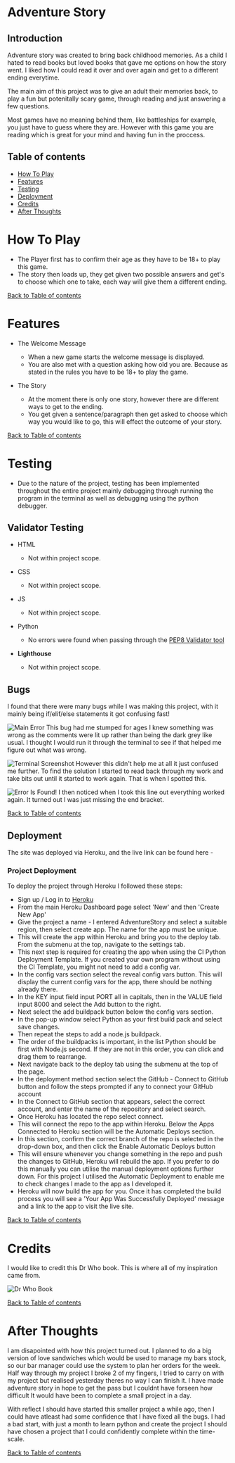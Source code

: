 # Adventure Story

## Introduction 

Adventure story was created to bring back childhood memories. As a child I hated to read books but loved books that gave me options on how the story went. I liked how I could read it over and over again and get to a different ending everytime.

The main aim of this project was to give an adult their memories back, to play a fun but potenitally scary game, through reading and just answering a few questions.

Most games have no meaning behind them, like battleships for example, you just have to guess where they are. However with this game you are reading which is great for your mind and having fun in the proccess.

## Table of contents
* [How To Play](#How_To_Play)
* [Features](#Features)
* [Testing](#Testing)
* [Deployment](#Deployment)
* [Credits](#Credits)
* [After Thoughts](#After_Thoughts)

# How To Play

- The Player first has to confirm their age as they have to be 18+ to play this game.
- The story then loads up, they get given two possible answers and get's to choose which one to take, each way will give them a different ending.


[Back to Table of contents](#table-of-contents)

# Features
- The Welcome Message
    - When a new game starts the welcome message is displayed.
    - You are also met with a question asking how old you are. Because as stated in the rules you have to be 18+ to play the game.

- The Story
    - At the moment there is only one story, however there are different ways to get to the ending.
    - You get given a sentence/paragraph then get asked to choose which way you would like to go, this will effect the outcome of your story.

[Back to Table of contents](#table-of-contents)

# Testing
- Due to the nature of the project, testing has been implemented throughout the entire project mainly debugging through running the program in the terminal as well as debugging using the python debugger.

## Validator Testing

- HTML
    - Not within project scope.

- CSS
    - Not within project scope.

- JS
    - Not within project scope.

- Python
    - No errors were found when passing through the [PEP8 Validator tool](http://pep8online.com/)

- **Lighthouse**

    - Not within project scope.

## Bugs
I found that there were many bugs while I was making this project, with it mainly being if/elif/else statements it got confusing fast!

![Main Error](assets/images/issue-1.png)
This bug had me stumped for ages I knew something was wrong as the comments were lit up rather than being the dark grey like usual. I thought I would run it through the terminal to see if that helped me figure out what was wrong.

![Terminal Screenshot](assets/images/terminal-with-issue-1.png)
However this didn't help me at all it just confused me further. 
To find the solution I started to read back through my work and take bits out until it started to work again. That is when I spotted this.

![Error Is Found!](assets/images/fix-to-issue-1.png)
I then noticed when I took this line out everything worked again. It turned out I was just missing the end bracket.

[Back to Table of contents](#table-of-contents)

## Deployment
The site was deployed via Heroku, and the live link can be found here - 

### Project Deployment
To deploy the project through Heroku I followed these steps:
- Sign up / Log in to [Heroku](https://www.heroku.com/)
- From the main Heroku Dashboard page select 'New' and then 'Create New App'
- Give the project a name - I entered AdventureStory and select a suitable region, then select create app. The name for the app must be unique.
- This will create the app within Heroku and bring you to the deploy tab. From the submenu at the top, navigate to the settings tab.
- This next step is required for creating the app when using the CI Python Deployment Template. If you created your own program without using the CI Template, you might not need to add a config var.
- In the config vars section select the reveal config vars button. This will display the current config vars for the app, there should be nothing already there.
- In the KEY input field input PORT all in capitals, then in the VALUE field input 8000 and select the Add button to the right.
- Next select the add buildpack button below the config vars section.
- In the pop-up window select Python as your first build pack and select save changes.
- Then repeat the steps to add a node.js buildpack.
- The order of the buildpacks is important, in the list Python should be first with Node.js second. If they are not in this order, you can click and drag them to rearrange.
- Next navigate back to the deploy tab using the submenu at the top of the page.
- In the deployment method section select the GitHub - Connect to GitHub button and follow the steps prompted if any to connect your GitHub account
- In the Connect to GitHub section that appears, select the correct account, and enter the name of the repository and select search.
- Once Heroku has located the repo select connect.
- This will connect the repo to the app within Heroku. Below the Apps Connected to Heroku section will be the Automatic Deploys section.
- In this section, confirm the correct branch of the repo is selected in the drop-down box, and then click the Enable Automatic Deploys button
- This will ensure whenever you change something in the repo and push the changes to GitHub, Heroku will rebuild the app. If you prefer to do this manually you can utilise the manual deployment options further down. For this project I utilised the Automatic Deployment to enable me to check changes I made to the app as I developed it.
- Heroku will now build the app for you. Once it has completed the build process you will see a 'Your App Was Successfully Deployed' message and a link to the app to visit the live site.

[Back to Table of contents](#table-of-contents)

# Credits
I would like to credit this Dr Who book. This is where all of my inspiration came from. 

![Dr Who Book](assets/images/drwho-adventure.jpeg)

[Back to Table of contents](#table-of-contents)

# After Thoughts

I am disapointed with how this project turned out. I planned to do a big version of love sandwiches which would be used to manage my bars stock, so our bar manager could use the system to plan her orders for the week. Half way through my project I broke 2 of my fingers, I tried to carry on with my project but realised yesterday theres no way I can finish it. I have made adventure story in hope to get the pass but I couldnt have forseen how difficult It would have been to complete a small project in a day. 

With reflect I should have started this smaller project a while ago, then I could have atleast had some confidence that I have fixed all the bugs. I had a bad start, with just a month to learn python and create the project I should have chosen a project that I could confidently complete within the time-scale.

[Back to Table of contents](#table-of-contents)